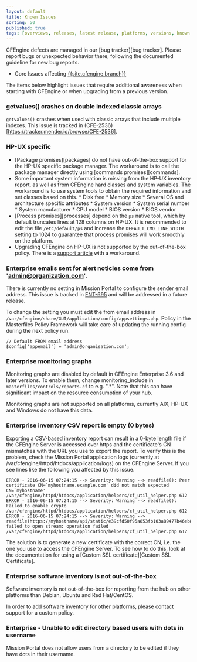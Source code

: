 ```yaml
---
layout: default
title: Known Issues
sorting: 50
published: true
tags: [overviews, releases, latest release, platforms, versions, known issues]
---
```


CFEngine defects are managed in our [bug tracker][bug tracker]. Please report
bugs or unexpected behavior there, following the documented guideline for new
bug reports.

* Core Issues affecting [{{site.cfengine.branch}}](https://tracker.mender.io/secure/QuickSearch.jspa?searchString=v:{{site.cfengine.branch}}*)

The items below highlight issues that require additional awareness when starting
with CFEngine or when upgrading from a previous version.

### getvalues() crashes on double indexed classic arrays

`getvalues()` crashes when used with classic arrays that include multiple
indexes. This issue is tracked in
(CFE-2536)[https://tracker.mender.io/browse/CFE-2536].

### HP-UX specific

* [Package promises][packages] do not have out-of-the-box support for the HP-UX
  specific package manager. The workaround is to call the package manager
  directly using [commands promises][commands].
* Some important system information is missing from the HP-UX inventory report,
  as well as from CFEngine hard classes and system variables. The workaround is
  to use system tools to obtain the required information and set classes based
  on this.
        * Disk free
        * Memory size
        * Several OS and architecture specific attributes
                * System version
                * System serial number
                * System manufacturer
                * CPU model
                * BIOS version
                * BIOS vendor
* [Process promises][processes] depend on the `ps` native tool, which by
  default truncates lines at 128 columns on HP-UX. It is recommended to edit
  the file `/etc/default/ps` and increase the `DEFAULT_CMD_LINE_WIDTH` setting
  to 1024 to guarantee that process promises will work smoothly on the
  platform.
* Upgrading CFEngine on HP-UX is not supported by the out-of-the-box policy.
  There is a [support article](https://cfengine.zendesk.com/hc/en-us/articles/205454908)
  with a workaround.

### Enterprise emails sent for alert noticies come from 'admin@organization.com'.
There is currently no setting in Mission Portal to configure the sender email
address. This issue is tracked in [ENT-695](https://tracker.mender.io/browse/ENT-695)
and will be addressed in a future release.

To change the setting you must edit the from email address in
`/var/cfengine/share/GUI/application/config/appsettings.php`. Policy in the
Masterfiles Policy Framework will take care of updating the running config
during the next policy run.
 
```
// Default FROM email address
$config['appemail'] = 'admin@organisation.com';
```

### Enterprise monitoring graphs

Monitoring graphs are disabled by default in CFEngine Enterprise 3.6 and later
versions. To enable them, change monitoring_include in
```masterfiles/controls/reports.cf``` to e.g. ".*". Note that this can have
significant impact on the resource consumption of your hub.

Monitoring graphs are not supported on all platforms, currently AIX, HP-UX and
Windows do not have this data.

### Enterprise inventory CSV report is empty (0 bytes)

Exporting a CSV-based inventory report can result in a 0-byte length file
if the CFEngine Server is accessed over https and the certificate's CN
mismatches with the URL you use to export the report. To verify this is the
problem, check the Mission Portal application logs (currently at
/var/cfengine/httpd/htdocs/application/logs) on the CFEngine Server. If you
see lines like the following you affected by this issue.

```
ERROR - 2016-06-15 07:24:15 --> Severity: Warning --> readfile(): Peer certificate CN=`myhostname.example.com' did not match expected CN=`myhostname' /var/cfengine/httpd/htdocs/application/helpers/cf_util_helper.php 612
ERROR - 2016-06-15 07:24:15 --> Severity: Warning --> readfile(): Failed to enable crypto /var/cfengine/httpd/htdocs/application/helpers/cf_util_helper.php 612
ERROR - 2016-06-15 07:24:15 --> Severity: Warning --> readfile(https://myhostname/api/static/e39cfd50f95a853fb103a89477b46eb8.csv): failed to open stream: operation failed /var/cfengine/httpd/htdocs/application/helpers/cf_util_helper.php 612
```

The solution is to generate a new certificate with the correct CN,
i.e. the one you use to access the CFEngine Server. To see how to do
this, look at the documentation for using a [Custom SSL certificate][Custom SSL Certificate].

### Enterprise software inventory is not out-of-the-box

Software inventory is not out-of-the-box for reporting from the hub on other
platforms than Debian, Ubuntu and Red Hat/CentOS.

In order to add software inventory for other platforms,
please contact support for a custom policy.

### Enterprise - Unable to edit directory based users with dots in username

Mission Portal does not allow users from a directory to be edited if they have
dots in their username.

